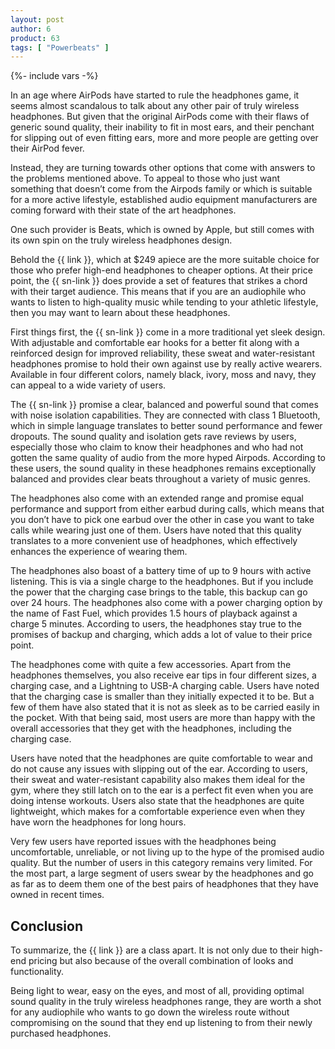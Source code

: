 ```yaml
---
layout: post
author: 6
product: 63
tags: [ "Powerbeats" ]
---
```


{%- include vars -%}

In an age where AirPods have started to rule the headphones game, it seems almost scandalous to talk about any other pair of truly wireless headphones. But given that the original AirPods come with their flaws of generic sound quality, their inability to fit in most ears, and their penchant for slipping out of even fitting ears, more and more people are getting over their AirPod fever.

  

Instead, they are turning towards other options that come with answers to the problems mentioned above. To appeal to those who just want something that doesn’t come from the Airpods family or which is suitable for a more active lifestyle, established audio equipment manufacturers are coming forward with their state of the art headphones.

  

One such provider is Beats, which is owned by Apple, but still comes with its own spin on the truly wireless headphones design.

  

Behold the {{ link }}, which at $249 apiece are the more suitable choice for those who prefer high-end headphones to cheaper options. At their price point, the {{ sn-link }} does provide a set of features that strikes a chord with their target audience. This means that if you are an audiophile who wants to listen to high-quality music while tending to your athletic lifestyle, then you may want to learn about these headphones.

  

First things first, the {{ sn-link }} come in a more traditional yet sleek design. With adjustable and comfortable ear hooks for a better fit along with a reinforced design for improved reliability, these sweat and water-resistant headphones promise to hold their own against use by really active wearers. Available in four different colors, namely black, ivory, moss and navy, they can appeal to a wide variety of users.

  

The {{ sn-link }} promise a clear, balanced and powerful sound that comes with noise isolation capabilities. They are connected with class 1 Bluetooth, which in simple language translates to better sound performance and fewer dropouts. The sound quality and isolation gets rave reviews by users, especially those who claim to know their headphones and who had not gotten the same quality of audio from the more hyped Airpods. According to these users, the sound quality in these headphones remains exceptionally balanced and provides clear beats throughout a variety of music genres.

  

The headphones also come with an extended range and promise equal performance and support from either earbud during calls, which means that you don’t have to pick one earbud over the other in case you want to take calls while wearing just one of them. Users have noted that this quality translates to a more convenient use of headphones, which effectively enhances the experience of wearing them.

  

The headphones also boast of a battery time of up to 9 hours with active listening. This is via a single charge to the headphones. But if you include the power that the charging case brings to the table, this backup can go over 24 hours. The headphones also come with a power charging option by the name of Fast Fuel, which provides 1.5 hours of playback against a charge 5 minutes. According to users, the headphones stay true to the promises of backup and charging, which adds a lot of value to their price point.

  

The headphones come with quite a few accessories. Apart from the headphones themselves, you also receive ear tips in four different sizes, a charging case, and a Lightning to USB-A charging cable. Users have noted that the charging case is smaller than they initially expected it to be. But a few of them have also stated that it is not as sleek as to be carried easily in the pocket. With that being said, most users are more than happy with the overall accessories that they get with the headphones, including the charging case.

Users have noted that the headphones are quite comfortable to wear and do not cause any issues with slipping out of the ear. According to users, their sweat and water-resistant capability also makes them ideal for the gym, where they still latch on to the ear is a perfect fit even when you are doing intense workouts. Users also state that the headphones are quite lightweight, which makes for a comfortable experience even when they have worn the headphones for long hours.

  

Very few users have reported issues with the headphones being uncomfortable, unreliable, or not living up to the hype of the promised audio quality. But the number of users in this category remains very limited. For the most part, a large segment of users swear by the headphones and go as far as to deem them one of the best pairs of headphones that they have owned in recent times.

  

## Conclusion

To summarize, the {{ link }} are a class apart. It is not only due to their high-end pricing but also because of the overall combination of looks and functionality.

  

Being light to wear, easy on the eyes, and most of all, providing optimal sound quality in the truly wireless headphones range, they are worth a shot for any audiophile who wants to go down the wireless route without compromising on the sound that they end up listening to from their newly purchased headphones.


